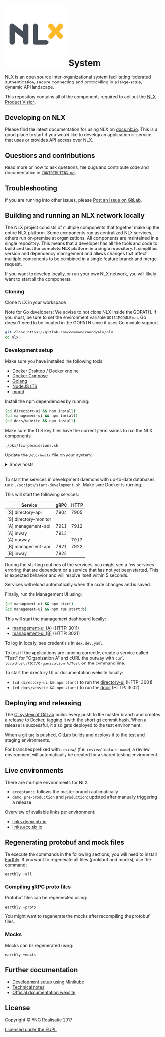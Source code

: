 <h1><img alt="NLX" src="logo.png" width="200"> System</h1>

NLX is an open source inter-organizational system facilitating federated authentication, secure connecting and protocolling in a large-scale, dynamic API landscape.

This repository contains all of the components required to act out the [NLX Product Vision](https://docs.nlx.io/understanding-the-basics/product-vision/).

## Developing on NLX

Please find the latest documentation for using NLX on [docs.nlx.io](https://docs.nlx.io). This is a good place to start if you would like to develop an application or service that uses or provides API access over NLX.

## Questions and contributions

Read more on how to ask questions, file bugs and contribute code and documentation in [`CONTRIBUTING.md`](CONTRIBUTING.md).

## Troubleshooting

If you are running into other issues, please [Post an Issue on GitLab](https://gitlab.com/commonground/nlx/nlx/issues).

## Building and running an NLX network locally

The NLX project consists of multiple components that together make up the entire NLX platform. Some components run as centralized NLX services, others run on-premise at organizations. All components are maintained in a single repository. This means that a developer has all the tools and code to build and test the complete NLX platform in a single repository. It simplifies version and dependency management and allows changes that affect multiple components to be combined in a single feature branch and merge-request.

If you want to develop locally, or run your own NLX network, you will likely want to start all the components.

### Cloning

Clone NLX in your workspace.

Note for Go developers: We advise to not clone NLX inside the GOPATH. If you must, be sure to set the environment variable `GO111MODULE=on`.
Go doesn't need to be located in the GOPATH since it uses Go module support.

```bash
git clone https://gitlab.com/commonground/nlx/nlx
cd nlx
```

### Development setup

Make sure you have installed the following tools:

- [Docker Desktop / Docker engine](https://docs.docker.com/install/)
- [Docker Compose](https://docs.docker.com/compose/install/)
- [Golang](https://golang.org/doc/install)
- [NodeJS LTS](https://nodejs.org/en/download/)
- [modd](https://github.com/cortesi/modd)

Install the npm dependencies by running:

```bash
(cd directory-ui && npm install)
(cd management-ui && npm install)
(cd docs/website && npm install)
```

Make sure the TLS key files have the correct permissions to run the NLX components
```bash
./pki/fix-permissions.sh
```

Update the `/etc/hosts` file on your system:

<details>
  <summary>Show hosts</summary>

```
# NLX
127.0.0.1     dex.shared.nlx.local
127.0.0.1     directory-api.shared.nlx.local

127.0.0.1     management-api.organization-a.nlx.local
127.0.0.1     inway.organization-a.nlx.local
127.0.0.1     outway.organization-a.nlx.local
127.0.0.1     outway-2.organization-a.nlx.local
127.0.0.1     management.organization-a.nlx.local
127.0.0.1     txlog-api.organization-a.nlx.local

127.0.0.1     management-api.organization-b.nlx.local
127.0.0.1     inway.organization-b.nlx.local
127.0.0.1     management.organization-b.nlx.local
127.0.0.1     auth.organization-b.nlx.local

127.0.0.1     management-api.organization-c.nlx.local
127.0.0.1     inway.organization-c.nlx.local
127.0.0.1     outway.organization-c.nlx.local
127.0.0.1     management.organization-c.nlx.local
127.0.0.1     auth.organization-c.nlx.local

::1           dex.shared.nlx.local
::1           directory-api.shared.nlx.local

::1           management-api.organization-a.nlx.local
::1           inway.organization-a.nlx.local
::1           management.organization-a.nlx.local
::1           txlog-api.organization-a.nlx.local

::1           management-api.organization-b.nlx.local
::1           inway.organization-b.nlx.local
::1           management.organization-b.nlx.local
::1           auth.organization-b.nlx.local

::1           management-api.organization-c.nlx.local
::1           inway.organization-c.nlx.local
::1           management.organization-c.nlx.local
::1           auth.organization-c.nlx.local
```
</details>
</br>

To start the services in development daemons with up-to-date databases, run: `./scripts/start-development.sh`. Make sure Docker is running.

This will start the following services:

Service                         | gRPC | HTTP
------------------------------- | ---- | ----
[S] directory-api               | 7904 | 7905
[S] directory-monitor           |
[A] management-api              | 7911 | 7912
[A] inway                       | 7913
[A] outway                      |      | 7917
[B] management-api              | 7921 | 7922
[B] inway                       | 7923 |

During the starting routines of the services, you might see a few services erroring that are dependent on a service that has not yet been started.
This is expected behavior and will resolve itself within 5 seconds.

Services will reload automatically when the code changes and is saved.

Finally, run the Management UI using:
```bash
(cd management-ui && npm start)
(cd management-ui && npm run start:b)
```

This will start the management dashboard locally:

- [management-ui (A)](http://management.organization-a.nlx.local:3011) (HTTP: 3011)
- [management-ui (B)](http://management.organization-b.nlx.local:3021) (HTTP: 3021)

To log in locally, see credentials in `dex.dev.yaml`.

To test if the applications are running correctly, create a service called "Test" for "Organization A" and cURL the outway with `curl localhost:7917/Organization-A/Test` on the command line.

To start the directory UI or documentation website locally:

- `(cd directory-ui && npm start)` to run the [directory-ui](http://localhost:3001) (HTTP: 3001)
- `(cd docs/website && npm start)` to run the [docs](http://localhost:3002) (HTTP: 3002)

## Deploying and releasing

The [CI system of GitLab](https://gitlab.com/commonground/nlx/nlx/pipelines) builds every push to the master branch and creates a release to Docker, tagging it with the short git commit hash.
When a release is successful, it also gets deployed to the test environment.

When a git tag is pushed, GitLab builds and deploys it to the test and staging environments.

For branches prefixed with `review/` (f.e. `review/feature-name`), a review environment will automatically be created for a shared testing environment.

## Live environments

There are multiple environments for NLX

- `acceptance`: follows the master branch automatically
- `demo`, `pre-production` and `production`: updated after manually triggering a release

Overview of available links per environment:

- [links.demo.nlx.io](https://links.demo.nlx.io)
- [links.acc.nlx.io](https://links.acc.nlx.io)

## Regenerating protobuf and mock files

Te execute the commands in the following sections, you will need to install [Earthly](https://earthly.dev/get-earthly).
If you want to regenerate all files (protobuf and mocks), use the command:

```shell
earthly +all
```

### Compiling gRPC proto files

Protobuf files can be regenerated using:

```shell
earthly +proto
```

You might want to regenerate the mocks after recompiling the protobuf files.

### Mocks

Mocks can be regenerated using:

```shell
earthly +mocks
```

## Further documentation

* [Development setup using Minikube](technical-docs/development-setup-using-minikube.md)
* [Technical notes](technical-docs/notes.md)
* [Official documentation website](https://docs.nlx.io)

## License

Copyright © VNG Realisatie 2017

[Licensed under the EUPL](LICENCE.md)
